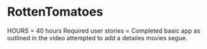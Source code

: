 RottenTomatoes
==============


HOURS = 40 hours
Required user stories = Completed basic app as outlined in the video
attempted to add a detailes movies segue.


